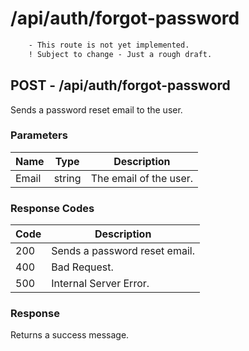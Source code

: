 # /api/auth/forgot-password
```diff
    - This route is not yet implemented.
    ! Subject to change - Just a rough draft.
```

## POST - /api/auth/forgot-password
Sends a password reset email to the user.

### Parameters
| Name     | Type   | Description                          |
|----------|--------|--------------------------------------|
| Email    | string | The email of the user.               |

### Response Codes
| Code | Description                          |
|------|--------------------------------------|
| 200  | Sends a password reset email.        |
| 400  | Bad Request.                         |
| 500  | Internal Server Error.               |

### Response
Returns a success message.